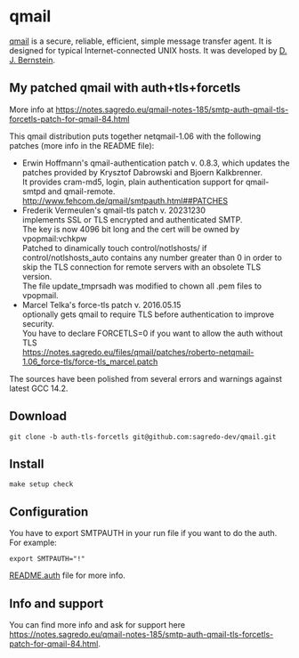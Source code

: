 # qmail

[qmail](http://cr.yp.to/qmail.html) is a secure, reliable, efficient, simple message transfer agent. It is designed for typical Internet-connected UNIX hosts. It was developed by [D. J. Bernstein](http://cr.yp.to/djb.html).

## My patched qmail with auth+tls+forcetls

More info at https://notes.sagredo.eu/qmail-notes-185/smtp-auth-qmail-tls-forcetls-patch-for-qmail-84.html

This qmail distribution puts together netqmail-1.06 with the following patches (more info in the README file):

* Erwin Hoffmann's qmail-authentication patch v. 0.8.3, which updates the patches provided
  by Krysztof Dabrowski and Bjoern Kalkbrenner.  
  It provides cram-md5, login, plain authentication support for qmail-smtpd and qmail-remote.  
  http://www.fehcom.de/qmail/smtpauth.html##PATCHES
* Frederik Vermeulen's qmail-tls patch v. 20231230  
  implements SSL or TLS encrypted and authenticated SMTP.  
  The key is now 4096 bit long and the cert will be owned by vpopmail:vchkpw  
  Patched to dinamically touch control/notlshosts/<fqdn> if control/notlshosts_auto contains any
  number greater than 0 in order to skip the TLS connection for remote servers with an obsolete TLS version.  
  The file update_tmprsadh was modified to chown all .pem files to vpopmail. 
* Marcel Telka's force-tls patch v. 2016.05.15  
  optionally gets qmail to require TLS before authentication to improve security.  
  You have to declare FORCETLS=0 if you want to allow the auth without TLS  
  https://notes.sagredo.eu/files/qmail/patches/roberto-netqmail-1.06_force-tls/force-tls_marcel.patch

The sources have been polished from several errors and warnings against latest GCC 14.2.

## Download
```
git clone -b auth-tls-forcetls git@github.com:sagredo-dev/qmail.git
```

## Install
```
make setup check
```

## Configuration
You have to export SMTPAUTH in your run file if you want to do the auth. For example:
```
export SMTPAUTH="!"
```

[README.auth](https://github.com/sagredo-dev/qmail-auth-tls-forcetls/blob/main/README.auth) file for more info.

## Info and support
You can find more info and ask for support here https://notes.sagredo.eu/qmail-notes-185/smtp-auth-qmail-tls-forcetls-patch-for-qmail-84.html.

